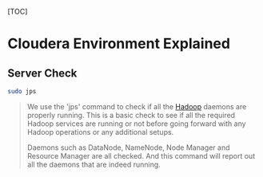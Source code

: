 [TOC] 



# Cloudera Environment Explained

## Server Check

```sh
sudo jps
```

> We use the 'jps' command to check if all the [Hadoop](https://intellipaat.com/blog/what-is-hadoop/) daemons are properly running. This is a basic check to see if all the required Hadoop services are running or not before going forward with any Hadoop operations or any additional setups. 
>
> Daemons such as DataNode, NameNode, Node Manager and Resource Manager are all checked. And this command will report out all the daemons that are indeed running.



